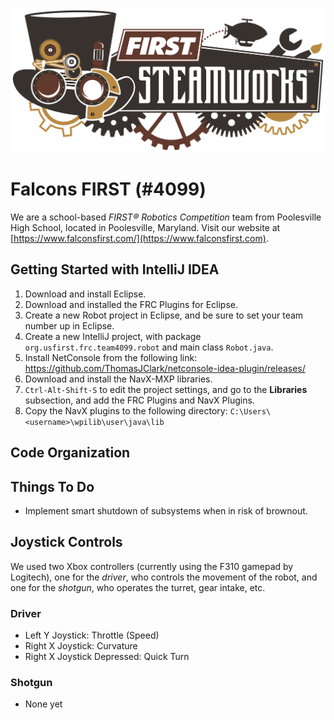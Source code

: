 ![Steamworks 2017](assets/steamworks_logo.png)

# Falcons FIRST (#4099)
We are a school-based _FIRST&reg; Robotics Competition_ team from Poolesville High School, located in Poolesville, Maryland. Visit our website at [https://www.falconsfirst.com/](https://www.falconsfirst.com).

## Getting Started with IntelliJ IDEA
1. Download and install Eclipse.
2. Download and installed the FRC Plugins for Eclipse.
3. Create a new Robot project in Eclipse, and be sure to set your team number up in Eclipse.
4. Create a new IntelliJ project, with package `org.usfirst.frc.team4099.robot` and main class `Robot.java`.
5. Install NetConsole from the following link: https://github.com/ThomasJClark/netconsole-idea-plugin/releases/
6. Download and install the NavX-MXP libraries.
7. `Ctrl-Alt-Shift-S` to edit the project settings, and go to the **Libraries** subsection, and add the FRC Plugins and NavX Plugins.
8. Copy the NavX plugins to the following directory: `C:\Users\<username>\wpilib\user\java\lib`

## Code Organization


## Things To Do
* Implement smart shutdown of subsystems when in risk of brownout.

## Joystick Controls
We used two Xbox controllers (currently using the F310 gamepad by Logitech), one for the *driver*, who controls the movement of the robot, and one for the *shotgun*, who operates the turret, gear intake, etc.

### Driver
* Left Y Joystick: Throttle (Speed)
* Right X Joystick: Curvature
* Right X Joystick Depressed: Quick Turn

### Shotgun
* None yet


